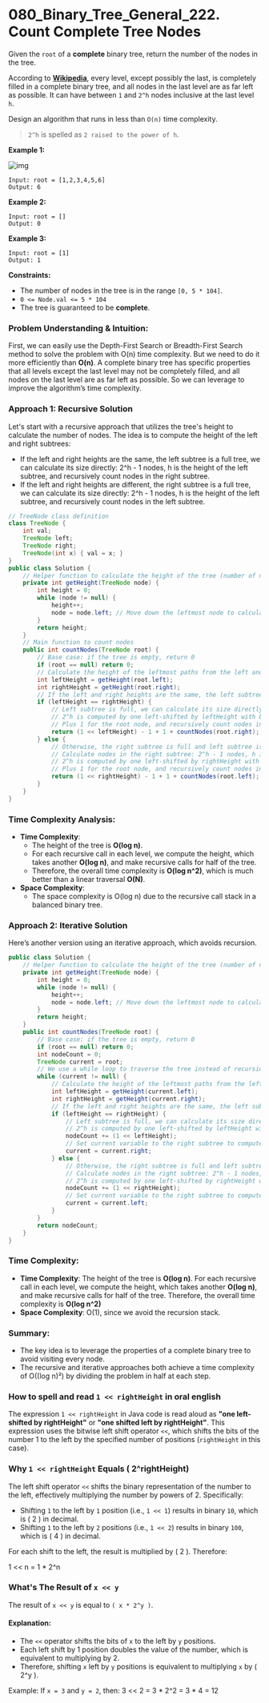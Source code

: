 # 080_Binary_Tree_General_222. Count Complete Tree Nodes

Given the `root` of a **complete** binary tree, return the number of the nodes in the tree.

According to **[Wikipedia](http://en.wikipedia.org/wiki/Binary_tree#Types_of_binary_trees)**, every level, except possibly the last, is completely filled in a complete binary tree, and all nodes in the last level are as far left as possible. It can have between `1` and `2^h` nodes inclusive at the last level `h`.

Design an algorithm that runs in less than `O(n)` time complexity.

> `2^h` is spelled as `2 raised to the power of h`.

**Example 1:**

![img](https://raw.githubusercontent.com/JedLee6/PublicPicBed/main/uPic/complete.jpg)

```
Input: root = [1,2,3,4,5,6]
Output: 6
```

**Example 2:**

```
Input: root = []
Output: 0
```

**Example 3:**

```
Input: root = [1]
Output: 1
```

 

**Constraints:**

- The number of nodes in the tree is in the range `[0, 5 * 104]`.
- `0 <= Node.val <= 5 * 104`
- The tree is guaranteed to be **complete**.



### Problem Understanding & Intuition:

First, we can easily use the Depth-First Search or Breadth-First Search method to solve the problem with O(n) time complexity. But we need to do it more efficiently than **O(n)**. A complete binary tree has specific properties that all levels except the last level may not be completely filled, and all nodes on the last level are as far left as possible. So we can leverage to improve the algorithm’s time complexity.

### Approach 1: **Recursive Solution**

Let's start with a recursive approach that utilizes the tree's height to calculate the number of nodes. The idea is to compute the height of the left and right subtrees:

- If the left and right heights are the same, the left subtree is a full tree, we can calculate its size directly: 2^h - 1 nodes, h is the height of the left subtree, and recursively count nodes in the right subtree.
- If the left and right heights are different, the right subtree is a full tree, we can calculate its size directly: 2^h - 1 nodes, h is the height of the left subtree, and recursively count nodes in the left subtree.

```java
// TreeNode class definition
class TreeNode {
    int val;
    TreeNode left;
    TreeNode right;
    TreeNode(int x) { val = x; }
}
public class Solution {
    // Helper function to calculate the height of the tree (number of node from root node to the leftmost leaf node)
    private int getHeight(TreeNode node) {
        int height = 0;
        while (node != null) {
            height++;
            node = node.left; // Move down the leftmost node to calculate height
        }
        return height;
    }
    // Main function to count nodes
    public int countNodes(TreeNode root) {
        // Base case: if the tree is empty, return 0
        if (root == null) return 0; 
        // Calculate the height of the leftmost paths from the left and right subtree 
        int leftHeight = getHeight(root.left);
        int rightHeight = getHeight(root.right);
        // If the left and right heights are the same, the left subtree is a full tree
        if (leftHeight == rightHeight) {
            // Left subtree is full, we can calculate its size directly: 2^h - 1 nodes, h is the height of the left subtree
            // 2^h is computed by one left-shifted by leftHeight with bitwise left shift operator, a double open angle brackets
            // Plus 1 for the root node, and recursively count nodes in the right subtree, because we don't know if the right subtree is a full binary tree or not.
            return (1 << leftHeight) - 1 + 1 + countNodes(root.right);
        } else {
            // Otherwise, the right subtree is full and left subtree is not
            // Calculate nodes in the right subtree: 2^h - 1 nodes, h is the height of the right subtree
            // 2^h is computed by one left-shifted by rightHeight with bitwise left shift operator, a double open angle brackets
            // Plus 1 for the root node, and recursively count nodes in the left subtree
            return (1 << rightHeight) - 1 + 1 + countNodes(root.left);
        }
    }
}
```

### **Time Complexity Analysis**:

- **Time Complexity**: 
   - The height of the tree is **O(log n)**.
   - For each recursive call in each level, we compute the height, which takes another **O(log n)**, and make recursive calls for half of the tree.
   - Therefore, the overall time complexity is **O(log n^2)**, which is much better than a linear traversal **O(N)**.
- **Space Complexity**:
   - The space complexity is O(log n) due to the recursive call stack in a balanced binary tree.

### Approach 2: **Iterative Solution**

Here’s another version using an iterative approach, which avoids recursion.

```java
public class Solution {
    // Helper function to calculate the height of the tree (number of node from root node to the leftmost leaf node)
    private int getHeight(TreeNode node) {
        int height = 0;
        while (node != null) {
            height++;
            node = node.left; // Move down the leftmost node to calculate height
        }
        return height;
    }
    public int countNodes(TreeNode root) {
        // Base case: if the tree is empty, return 0
        if (root == null) return 0;
        int nodeCount = 0;
        TreeNode current = root;
        // We use a while loop to traverse the tree instead of recursion
        while (current != null) {
            // Calculate the height of the leftmost paths from the left and right subtree 
            int leftHeight = getHeight(current.left);
            int rightHeight = getHeight(current.right);
			// If the left and right heights are the same, the left subtree is a full tree
            if (leftHeight == rightHeight) {
                // Left subtree is full, we can calculate its size directly: 2^h - 1 nodes, h is the height of the left subtree, and plus 1 for the root node
                // 2^h is computed by one left-shifted by leftHeight with bitwise left shift operator, a double open angle brackets
                nodeCount += (1 << leftHeight);
                // Set current variable to the right subtree to compute its number of nodes in the next iteration
                current = current.right; 
            } else {
                // Otherwise, the right subtree is full and left subtree is not
            	// Calculate nodes in the right subtree: 2^h - 1 nodes, h is the height of the right subtree, and plus 1 for the root node
                // 2^h is computed by one left-shifted by rightHeight with bitwise left shift operator, a double open angle brackets
                nodeCount += (1 << rightHeight);
                // Set current variable to the right subtree to compute its number of nodes in the next iteration
                current = current.left;
            }
        }
        return nodeCount;
    }
}
```

### **Time Complexity**:
- **Time Complexity**: The height of the tree is **O(log n)**. For each recursive call in each level, we compute the height, which takes another **O(log n)**, and make recursive calls for half of the tree. Therefore, the overall time complexity is **O(log n^2)**
- **Space Complexity**: O(1), since we avoid the recursion stack.

### Summary:

- The key idea is to leverage the properties of a complete binary tree to avoid visiting every node.
- The recursive and iterative approaches both achieve a time complexity of O((log n)²) by dividing the problem in half at each step.



### How to spell and read `1 << rightHeight` in oral english

The expression `1 << rightHeight` in Java code is read aloud as **"one left-shifted by rightHeight"** or **"one shifted left by rightHeight"**. This expression uses the bitwise left shift operator `<<`, which shifts the bits of the number 1 to the left by the specified number of positions (`rightHeight` in this case).

### Why `1 << rightHeight` Equals \( 2^rightHeight\)

The left shift operator `<<` shifts the binary representation of the number to the left, effectively multiplying the number by powers of 2. Specifically:

- Shifting `1` to the left by `1` position (i.e., `1 << 1`) results in binary `10`, which is \( 2 \) in decimal.
- Shifting `1` to the left by `2` positions (i.e., `1 << 2`) results in binary `100`, which is \( 4 \) in decimal.

For each shift to the left, the result is multiplied by \( 2 \). Therefore:

1 << n = 1 * 2^n

### What's The Result of `x << y`

The result of `x << y` is equal to `( x * 2^y )`.

#### Explanation:

- The `<<` operator shifts the bits of `x` to the left by `y` positions. 
- Each left shift by 1 position doubles the value of the number, which is equivalent to multiplying by 2.
- Therefore, shifting `x` left by `y` positions is equivalent to multiplying `x` by \( 2^y \).

Example: If `x = 3` and `y = 2`, then: 3 << 2 = 3 * 2^2 = 3 * 4 = 12

